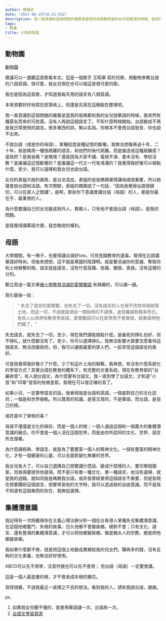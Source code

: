 ```yaml
---
author: 陳璿丞
date: "2017-06-25T16:41:54Z"
description: 我一直意識到這個問題的嚴重是當我的爸媽都和我的女兒說華語的時候，我突然有種莫名而來的可悲感。沒有人再說這個語言了。不知什麼時候開始，台語變成不再是我日常使用的語言。很多東西的詞，無以名指，你根本不會用台語發音、你也說不出來。
tags:
- 教養
title: 小孩的母語
---
```

## 動物園
[動物園](https://www.youtube.com/watch?v=c_9y_ON5N7A)

建議可以一邊聽這首歌看本文。這是一個歌手 王昭華 寫的兒歌，用動物來教台語的八個音調。很可愛，我女兒現在也可以唱這首很可愛的歌。

我也是因為這首歌，才知道我每天用的語言有八個音調。

本來想要好好地寫在部落格上，但還是先寫在這晚點在整理吧。

我一直意識到這個問題的嚴重是當我的爸媽都和我的女兒說華語的時候，我突然有種莫名而來的可悲感。沒有人再說這個語言了。不知什麼時候開始，台語變成不再是我日常使用的語言。很多東西的詞，無以名指，你根本不會用台語發音、你也說不出來。

不說台語（或是你的母語），某種程度是種記憶的斷層。我無法想像再過十年、二十年，我爸媽用一種很疏離的語言，和他們的後代疏離。而是誰造成這種疏離感？是政府？是我爸媽？是環境？還是因為大家不講、電視不演、書本沒有、學校沒教？是誰讓這記憶斷層的？是誰讓這一代又一代有鴻溝的？我覺得我好像可以做點什麼，至少，我可以選擇和我女兒也說台語。

女兒的表姐大她約兩周，是台法混血，表姐的爸爸媽媽覺得講母語很重要，所以她僅會說台語和法語。有次閒聊，表姐的媽媽說了一句話，"因為我覺得台語很親切，可以在家人之間講"。是啊，那些你下意識會講台語（母語）的人，都是你最在乎、最重視的人。

為什麼要讓自己的女兒變成局外人、異鄉人，只有他不會說台語（母語）。是我的問題。

<!--more-->

是我覺得講華語方便，我忽略他的權利。

## 母語

大學期間，有一陣子，也覺得講台語好low。可見党國教育的遺毒。覺得在北部講華語好時尚。但後來想想，這不就是黨國的陰謀啊。就是要消滅你的意識、奪取你和土地聯繫的根。語言就是語言，沒有什麼高檔、低檔、蠻族、貴族。沒有這樣的分別。

鄭立寫過一篇文章[被小學教育消滅的愛爾蘭語](https://1988.lakoo.com/%e6%ad%b7%e5%8f%b2%e8%aa%b2-%e8%a2%ab%e5%b0%8f%e5%ad%b8%e6%95%99%e8%82%b2%e6%bb%85%e4%ba%a1%e7%9a%84%e6%84%9b%e7%88%be%e8%98%ad%e8%aa%9e/)
有興趣的，可以讀一讀。

我引最後一段：
 
> " 失去了語言的愛爾蘭，也失去了一切。沒有語言的人也保不住性命與財富土地，而這一切，不過就是源自一開始時的不謹慎，迷信權威和輕率而已。有些人以為學校教育學英語，愛爾蘭語可以在家學而不會衰弱，結果證明他們錯了。"

失去語言，就失去了一切，至少，現在我們還能做點什麼。是垂死的掙扎也好，但不掙扎，就什麼都沒有了。至少，你可以選擇掙扎。我無法影響大眾要怎麼看待這個語言、無法改變政府。但，我可以讓我最愛的家人們，一起享受這個語言的美好。

可是我覺得我好像少了什麼。少了和這片土地的聯繫。我再想，有沒有什麼系統化的學習方式？其實台語在教會的體系下，有完整的文書系統，現在有教育部的"台羅拚音"。有人說台語文，為什麼要有台語文。我一直到學了台語文，才知道"小孩"和"印章"發音的些微差距，我現在可以發正確的音了。

如果小兒，一定要學語言的話，我覺得就是台語和英語，一個是對自己的文化認同；一個是和世界接軌。所以寶貴的知識，是英文寫的，不是華語。而台語，是自己的根。

或許是中了榮格的毒？

母語不僅僅是文化的保存，而是一個人的根；一個人通過這個和一個廣大的集體潛意識的融合。你不會是一個人活在這個世界，而是由你所認同的文化、世界、語言所支撐著。

為什麼讀經典、學語言，就是為了要豐富一個人的精神文化。一個有豐富的精神文化，才有一個健康的心靈，可以去面對變化無層的世界。

我女兒長大了，可以自己選擇自己想要講什麼話、變成什麼樣的人、要住哪個國家。但我得要提供他選項，而不是只有單一種文化、單一種語言，他沒有選擇，就是我的過錯。就如同我爸媽教我台語。或許我曾經覺得這個語言不重要，但是我現在想要鑽研這個語言、想要學習他的文字時，我可以透過我的自由意識。而不是我不知道有這個東西的存在、我無從選擇。

## 集體潛意識
我記得有一次陪聽用存在主義心理治療分析一個在台香港人某種失去集體潛意識、在這個他鄉奮鬥、失根的故事。日久他鄉不會變故鄉。絕對不會；只有文化、語言、還有豐滿的集體潛意識，才可以把他鄉變故鄉。像是猶太人的宗教，總是把他鄉變故鄉。

我如果什麼都不做，就是把這個土地變成異鄉給我的兒女們。賺再多的錢，沒有足夠的文化素養，也無法好好使用。

ABCD可以先不用學，注音符號也可以先不會用；
但台語（母語）一定要會講。

這是一個人最底層的根，才不會長成失根的蘭花。

寫得很雜，不過我最近一直揮之不去的想法。看到我的人，請和我說台語，謝謝。

ps.
1. 如果我女兒聽不懂的，我會用華語講一次、台語再一次。
2. [台語文學習資源](http://blog.xuite.net/khoguan/blog/436505402-%E5%8F%B0%E8%AA%9E%E6%96%87%E8%AE%80%E5%AF%AB%E9%80%9F%E6%88%90%E6%B3%95 )
